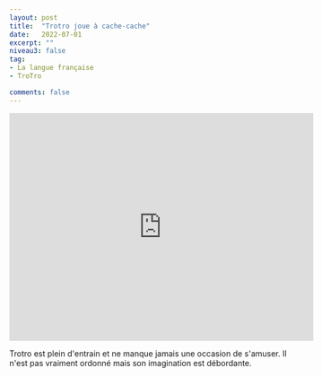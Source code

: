 ```yaml
---
layout: post
title:  "Trotro joue à cache-cache"
date:   2022-07-01
excerpt: ""
niveau3: false
tag:
- La langue française
- TroTro

comments: false
---
```

<center>
<img style="display: none;" src="/assets/img/thumbnails/trotro01.jpg" alt="" width="1" height="1">
<iframe width="542px" height="406px" src="https://www.youtube.com/embed/sl32b53CfUs?rel=0&controls=1&showinfo=0&modestbranding=1&enablejsapi=1" allowfullscreen frameborder="0" ></iframe></center>

Trotro est plein d'entrain et ne manque jamais une occasion de s'amuser. Il n'est pas vraiment ordonné mais son imagination est débordante. 
